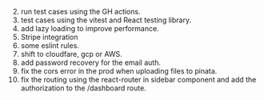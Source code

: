 2. run test cases using the GH actions.
3. test cases using the vitest and React testing library.
7. add lazy loading  to improve performance.
8. Stripe integration
9. some eslint rules.
10. shift to cloudfare, gcp or AWS.
12. add password recovery for the email auth.
15. fix the cors error in the prod when uploading files to pinata.
16. fix the routing using the react-router in sidebar component and add the authorization to the /dashboard route.
